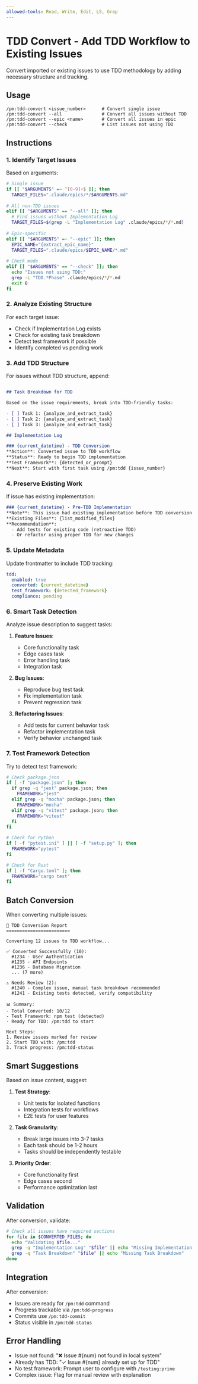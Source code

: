 ```yaml
---
allowed-tools: Read, Write, Edit, LS, Grep
---
```


# TDD Convert - Add TDD Workflow to Existing Issues

Convert imported or existing issues to use TDD methodology by adding necessary structure and tracking.

## Usage
```
/pm:tdd-convert <issue_number>      # Convert single issue
/pm:tdd-convert --all               # Convert all issues without TDD
/pm:tdd-convert --epic <name>       # Convert all issues in epic
/pm:tdd-convert --check             # List issues not using TDD
```

## Instructions

### 1. Identify Target Issues

Based on arguments:
```bash
# Single issue
if [[ "$ARGUMENTS" =~ ^[0-9]+$ ]]; then
  TARGET_FILES=".claude/epics/*/$ARGUMENTS.md"
  
# All non-TDD issues
elif [[ "$ARGUMENTS" == "--all" ]]; then
  # Find issues without Implementation Log
  TARGET_FILES=$(grep -L "Implementation Log" .claude/epics/*/*.md)
  
# Epic-specific
elif [[ "$ARGUMENTS" =~ "--epic" ]]; then
  EPIC_NAME="{extract_epic_name}"
  TARGET_FILES=".claude/epics/$EPIC_NAME/*.md"
  
# Check mode
elif [[ "$ARGUMENTS" == "--check" ]]; then
  echo "Issues not using TDD:"
  grep -L "TDD.*Phase" .claude/epics/*/*.md
  exit 0
fi
```

### 2. Analyze Existing Structure

For each target issue:
- Check if Implementation Log exists
- Check for existing task breakdown
- Detect test framework if possible
- Identify completed vs pending work

### 3. Add TDD Structure

For issues without TDD structure, append:

```markdown

## Task Breakdown for TDD

Based on the issue requirements, break into TDD-friendly tasks:

- [ ] Task 1: {analyze_and_extract_task}
- [ ] Task 2: {analyze_and_extract_task}
- [ ] Task 3: {analyze_and_extract_task}

## Implementation Log

### {current_datetime} - TDD Conversion
**Action**: Converted issue to TDD workflow
**Status**: Ready to begin TDD implementation
**Test Framework**: {detected_or_prompt}
**Next**: Start with first task using /pm:tdd {issue_number}
```

### 4. Preserve Existing Work

If issue has existing implementation:

```markdown
### {current_datetime} - Pre-TDD Implementation
**Note**: This issue had existing implementation before TDD conversion
**Existing Files**: {list_modified_files}
**Recommendation**: 
  - Add tests for existing code (retroactive TDD)
  - Or refactor using proper TDD for new changes
```

### 5. Update Metadata

Update frontmatter to include TDD tracking:

```yaml
tdd:
  enabled: true
  converted: {current_datetime}
  test_framework: {detected_framework}
  compliance: pending
```

### 6. Smart Task Detection

Analyze issue description to suggest tasks:

1. **Feature Issues**: 
   - Core functionality task
   - Edge cases task  
   - Error handling task
   - Integration task

2. **Bug Issues**:
   - Reproduce bug test task
   - Fix implementation task
   - Prevent regression task

3. **Refactoring Issues**:
   - Add tests for current behavior task
   - Refactor implementation task
   - Verify behavior unchanged task

### 7. Test Framework Detection

Try to detect test framework:
```bash
# Check package.json
if [ -f "package.json" ]; then
  if grep -q "jest" package.json; then
    FRAMEWORK="jest"
  elif grep -q "mocha" package.json; then
    FRAMEWORK="mocha"
  elif grep -q "vitest" package.json; then
    FRAMEWORK="vitest"
  fi
fi

# Check for Python
if [ -f "pytest.ini" ] || [ -f "setup.py" ]; then
  FRAMEWORK="pytest"
fi

# Check for Rust
if [ -f "Cargo.toml" ]; then
  FRAMEWORK="cargo test"
fi
```

## Batch Conversion

When converting multiple issues:

```
🔄 TDD Conversion Report
========================

Converting 12 issues to TDD workflow...

✅ Converted Successfully (10):
  #1234 - User Authentication
  #1235 - API Endpoints
  #1236 - Database Migration
  ... (7 more)

⚠️ Needs Review (2):
  #1240 - Complex issue, manual task breakdown recommended
  #1241 - Existing tests detected, verify compatibility

📊 Summary:
- Total Converted: 10/12
- Test Framework: npm test (detected)
- Ready for TDD: /pm:tdd to start

Next Steps:
1. Review issues marked for review
2. Start TDD with: /pm:tdd
3. Track progress: /pm:tdd-status
```

## Smart Suggestions

Based on issue content, suggest:

1. **Test Strategy**:
   - Unit tests for isolated functions
   - Integration tests for workflows
   - E2E tests for user features

2. **Task Granularity**:
   - Break large issues into 3-7 tasks
   - Each task should be 1-2 hours
   - Tasks should be independently testable

3. **Priority Order**:
   - Core functionality first
   - Edge cases second
   - Performance optimization last

## Validation

After conversion, validate:

```bash
# Check all issues have required sections
for file in $CONVERTED_FILES; do
  echo "Validating $file..."
  grep -q "Implementation Log" "$file" || echo "Missing Implementation Log"
  grep -q "Task Breakdown" "$file" || echo "Missing Task Breakdown"
done
```

## Integration

After conversion:
- Issues are ready for `/pm:tdd` command
- Progress trackable via `/pm:tdd-progress`
- Commits use `/pm:tdd-commit`
- Status visible in `/pm:tdd-status`

## Error Handling

- Issue not found: "❌ Issue #{num} not found in local system"
- Already has TDD: "✓ Issue #{num} already set up for TDD"
- No test framework: Prompt user to configure with `/testing:prime`
- Complex issue: Flag for manual review with explanation